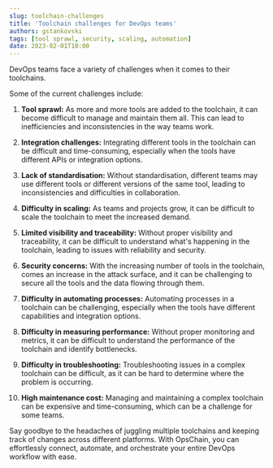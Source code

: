 ```yaml
---
slug: toolchain-challenges
title: 'Toolchain challenges for DevOps teams'
authors: gstankovski
tags: [tool sprawl, security, scaling, automation]
date: 2023-02-01T10:00
---
```


DevOps teams face a variety of challenges when it comes to their toolchains.

<!--truncate-->

Some of the current challenges include:

1. **Tool sprawl:** As more and more tools are added to the toolchain, it can become difficult to manage and maintain them all. This can lead to inefficiencies and inconsistencies in the way teams work.

2. **Integration challenges:** Integrating different tools in the toolchain can be difficult and time-consuming, especially when the tools have different APIs or integration options.

3. **Lack of standardisation:** Without standardisation, different teams may use different tools or different versions of the same tool, leading to inconsistencies and difficulties in collaboration.

4. **Difficulty in scaling:** As teams and projects grow, it can be difficult to scale the toolchain to meet the increased demand.

5. **Limited visibility and traceability:** Without proper visibility and traceability, it can be difficult to understand what's happening in the toolchain, leading to issues with reliability and security.

6. **Security concerns:** With the increasing number of tools in the toolchain, comes an increase in the attack surface, and it can be challenging to secure all the tools and the data flowing through them.

7. **Difficulty in automating processes:** Automating processes in a toolchain can be challenging, especially when the tools have different capabilities and integration options.

8. **Difficulty in measuring performance:** Without proper monitoring and metrics, it can be difficult to understand the performance of the toolchain and identify bottlenecks.

9. **Difficulty in troubleshooting:** Troubleshooting issues in a complex toolchain can be difficult, as it can be hard to determine where the problem is occurring.

10. **High maintenance cost:** Managing and maintaining a complex toolchain can be expensive and time-consuming, which can be a challenge for some teams.

Say goodbye to the headaches of juggling multiple toolchains and keeping track of changes across different platforms. With OpsChain, you can effortlessly connect, automate, and orchestrate your entire DevOps workflow with ease.
